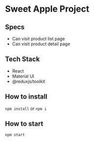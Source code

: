# Sweet Apple Project

## Specs

- Can visit product list page
- Can visit product detail page

## Tech Stack

- React
- Material UI
- @reduxjs/toolkit

## How to install

`npm install` or `npm i`

## How to start

`npm start`
